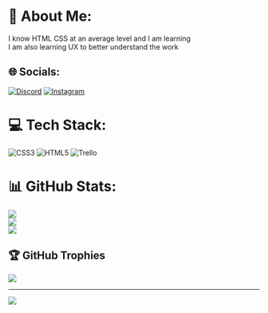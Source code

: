 # 💫 About Me:
I know HTML CSS at an average level and I am learning<br>I am also learning UX to better understand the work


## 🌐 Socials:
[![Discord](https://img.shields.io/badge/Discord-%237289DA.svg?logo=discord&logoColor=white)](https://discord.gg/760033284507435059) [![Instagram](https://img.shields.io/badge/Instagram-%23E4405F.svg?logo=Instagram&logoColor=white)](https://instagram.com/nima_pizll) 

# 💻 Tech Stack:
![CSS3](https://img.shields.io/badge/css3-%231572B6.svg?style=for-the-badge&logo=css3&logoColor=white) ![HTML5](https://img.shields.io/badge/html5-%23E34F26.svg?style=for-the-badge&logo=html5&logoColor=white) ![Trello](https://img.shields.io/badge/Trello-%23026AA7.svg?style=for-the-badge&logo=Trello&logoColor=white)
# 📊 GitHub Stats:
![](https://github-readme-stats.vercel.app/api?username=N-Pizll&theme=dark&hide_border=false&include_all_commits=true&count_private=false)<br/>
![](https://github-readme-streak-stats.herokuapp.com/?user=N-Pizll&theme=dark&hide_border=false)<br/>
![](https://github-readme-stats.vercel.app/api/top-langs/?username=N-Pizll&theme=dark&hide_border=false&include_all_commits=true&count_private=false&layout=compact)

## 🏆 GitHub Trophies
![](https://github-profile-trophy.vercel.app/?username=N-Pizll&theme=radical&no-frame=false&no-bg=true&margin-w=4)

---
[![](https://visitcount.itsvg.in/api?id=N-Pizll&icon=6&color=6)](https://visitcount.itsvg.in)

<!-- Proudly created with GPRM ( https://gprm.itsvg.in ) -->
